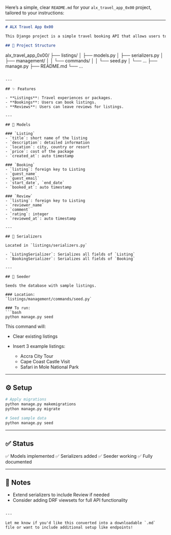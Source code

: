 Here’s a simple, clear `README.md` for your `alx_travel_app_0x00` project, tailored to your instructions:

---

```markdown
# ALX Travel App 0x00

This Django project is a simple travel booking API that allows users to view listings, make bookings, and leave reviews.

## 📁 Project Structure

```

alx\_travel\_app\_0x00/
├── listings/
│   ├── models.py
│   ├── serializers.py
│   ├── management/
│   │   └── commands/
│   │       └── seed.py
│   └── ...
├── manage.py
├── README.md
└── ...

````

---

## ✨ Features

- **Listings**: Travel experiences or packages.
- **Bookings**: Users can book listings.
- **Reviews**: Users can leave reviews for listings.

---

## 🧱 Models

### `Listing`
- `title`: short name of the listing
- `description`: detailed information
- `location`: city, country or resort
- `price`: cost of the package
- `created_at`: auto timestamp

### `Booking`
- `listing`: foreign key to Listing
- `guest_name`
- `guest_email`
- `start_date`, `end_date`
- `booked_at`: auto timestamp

### `Review`
- `listing`: foreign key to Listing
- `reviewer_name`
- `comment`
- `rating`: integer
- `reviewed_at`: auto timestamp

---

## 🔁 Serializers

Located in `listings/serializers.py`

- `ListingSerializer`: Serializes all fields of `Listing`
- `BookingSerializer`: Serializes all fields of `Booking`

---

## 🌱 Seeder

Seeds the database with sample listings.

### Location:
`listings/management/commands/seed.py`

### To run:
```bash
python manage.py seed
````

This command will:

* Clear existing listings
* Insert 3 example listings:

  * Accra City Tour
  * Cape Coast Castle Visit
  * Safari in Mole National Park

---

## ⚙️ Setup

```bash
# Apply migrations
python manage.py makemigrations
python manage.py migrate

# Seed sample data
python manage.py seed
```

---

## ✅ Status

✅ Models implemented
✅ Serializers added
✅ Seeder working
✅ Fully documented

---

## 📌 Notes

* Extend serializers to include Review if needed
* Consider adding DRF viewsets for full API functionality

```

---

Let me know if you'd like this converted into a downloadable `.md` file or want to include additional setup like endpoints!
```
